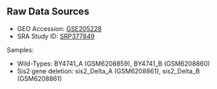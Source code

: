 ## Raw Data Sources

- GEO Accession: [GSE205228](https://www.ncbi.nlm.nih.gov/geo/query/acc.cgi?acc=GSE205228)
- SRA Study ID: [SRP377849](https://trace.ncbi.nlm.nih.gov/Traces/index.html?view=study&acc=SRP377849)

Samples:
- Wild-Types: BY4741\_A (GSM6208859), BY4741\_B (GSM6208860)
- Sis2 gene deletion: sis2\_Delta\_A (GSM6208861), sis2\_Delta\_B (GSM6208861)
